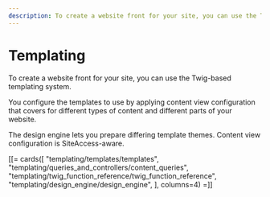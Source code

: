 ```yaml
---
description: To create a website front for your site, you can use the Twig-based templating system. You configure the templates to use by applying content view configuration that covers for different types of content and different parts of your website.
---
```


# Templating

To create a website front for your site, you can use the Twig-based templating system.

You configure the templates to use by applying content view configuration
that covers for different types of content and different parts of your website.

The design engine lets you prepare differing template themes.
Content view configuration is SiteAccess-aware.

[[= cards([
    "templating/templates/templates",
    "templating/queries_and_controllers/content_queries",
    "templating/twig_function_reference/twig_function_reference",
    "templating/design_engine/design_engine",
], columns=4) =]]
